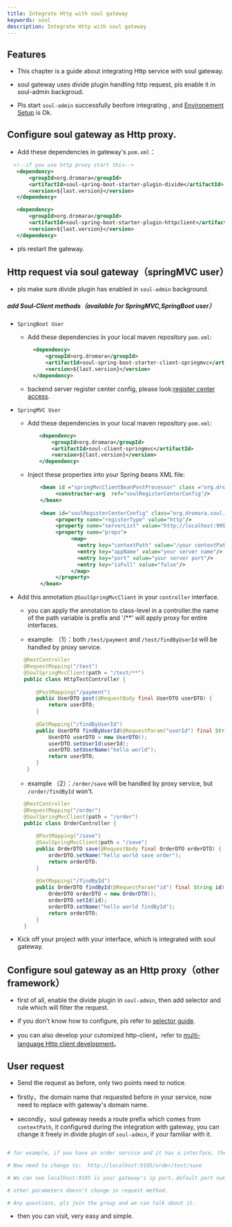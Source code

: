 ```yaml
---
title: Integrate Http with soul gateway
keywords: soul
description: Integrate Http with soul gateway
---
```


## Features

* This chapter is a guide about integrating Http service with soul gateway.

* soul gateway uses divide plugin handling http request, pls enable it in soul-admin backgroud.

* Pls start `soul-admin` successfully beofore integrating , and [Environement Setup](../soul-set-up) is Ok.

## Configure soul gateway as Http proxy.

* Add these dependencies in gateway's `pom.xml`：

```xml
  <!--if you use http proxy start this-->
   <dependency>
       <groupId>org.dromara</groupId>
       <artifactId>soul-spring-boot-starter-plugin-divide</artifactId>
       <version>${last.version}</version>
   </dependency>

   <dependency>
       <groupId>org.dromara</groupId>
       <artifactId>soul-spring-boot-starter-plugin-httpclient</artifactId>
       <version>${last.version}</version>
   </dependency>
```

* pls restart the gateway.

## Http request via soul gateway（springMVC user）

* pls make sure divide plugin has enabled in `soul-admin` background.

##### add Soul-Client methods（available for SpringMVC,SpringBoot user）

* `SpringBoot User`
  
   * Add these dependencies in your local maven repository `pom.xml`: 
    
    ```xml
         <dependency>
             <groupId>org.dromara</groupId>
             <artifactId>soul-spring-boot-starter-client-springmvc</artifactId>
             <version>${last.version}</version>
         </dependency>
    ```
  
   * backend server register center config, please look:[register center access](../register-center-access).  

* `SpringMVC User`

   * Add these dependencies in your local maven repository `pom.xml`: 
    
    ```xml
           <dependency>
               <groupId>org.dromara</groupId>
               <artifactId>soul-client-springmvc</artifactId>
               <version>${last.version}</version>
           </dependency>
    ```     
  * Inject these properties into your Spring beans XML file:   

    ```xml
        <bean id ="springMvcClientBeanPostProcessor" class ="org.dromara.soul.client.springmvc.init.SpringMvcClientBeanPostProcessor">
             <constructor-arg  ref="soulRegisterCenterConfig"/>
        </bean>
        
        <bean id="soulRegisterCenterConfig" class="org.dromara.soul.register.common.config.SoulRegisterCenterConfig;">
             <property name="registerType" value="http"/>
             <property name="serverList" value="http://localhost:9095"/>
             <property name="props">
                  <map>
                    <entry key="contextPath" value="/your contextPath"/>
                    <entry key="appName" value="your server name"/>
                    <entry key="port" value="your server port"/>
                    <entry key="isFull" value="false"/>
                  </map>
             </property>
        </bean>
    ``` 
    
* Add this annotation `@SoulSpringMvcClient` in your `controller` interface.
  
   * you can apply the annotation to class-level in a controller.the name of the path variable is prefix and '/**' will apply proxy for entire interfaces. 
  
   * example: （1）：both `/test/payment` and `/test/findByUserId` will be handled by proxy service.
   
    ```java
      @RestController
      @RequestMapping("/test")
      @SoulSpringMvcClient(path = "/test/**")
      public class HttpTestController {
          
          @PostMapping("/payment")
          public UserDTO post(@RequestBody final UserDTO userDTO) {
              return userDTO;
          }
       
          @GetMapping("/findByUserId")
          public UserDTO findByUserId(@RequestParam("userId") final String userId) {
              UserDTO userDTO = new UserDTO();
              userDTO.setUserId(userId);
              userDTO.setUserName("hello world");
              return userDTO;
          }      
       }
    ```
   * example （2）：`/order/save` will be handled by proxy service, but `/order/findById` won't.
   
    ```java
      @RestController
      @RequestMapping("/order")
      @SoulSpringMvcClient(path = "/order")
      public class OrderController {
      
          @PostMapping("/save")
          @SoulSpringMvcClient(path = "/save")
          public OrderDTO save(@RequestBody final OrderDTO orderDTO) {
              orderDTO.setName("hello world save order");
              return orderDTO;
          }
     
          @GetMapping("/findById")
          public OrderDTO findById(@RequestParam("id") final String id) {
              OrderDTO orderDTO = new OrderDTO();
              orderDTO.setId(id);
              orderDTO.setName("hello world findById");
              return orderDTO;
          }
      }
    ```

* Kick off your project with your interface, which is  integrated with soul gateway.

## Configure soul gateway as an Http proxy（other framework）

* first of all, enable the divide plugin in `soul-admin`, then add selector and rule which will filter the request.

* if you don't know how to configure, pls refer to [selector guide](../selector-and-rule).

* you can also develop your cutomized http-client，refer to [multi-language Http client development](../developer-soul-client)。

## User request

* Send the request as before, only two points need to notice.

* firstly，the domain name that requested before in your service, now need to replace with gateway's domain name.

* secondly，soul gateway needs a route prefix which comes from `contextPath`, it configured during the integration with gateway, you can change it freely in divide plugin of `soul-admin`, if your familiar with it.
 
```yaml

# for example, if you have an order service and it has a interface, the request url: http://localhost:8080/test/save

# Now need to change to:  http://localhost:9195/order/test/save

# We can see localhost:9195 is your gateway's ip port，default port number is 9195 ，/order is your contextPath which you configured with gateway.

# other parameters doesn't change in request method.

# Any questions, pls join the group and we can talk about it.

```
* then you can visit, very easy and simple.
